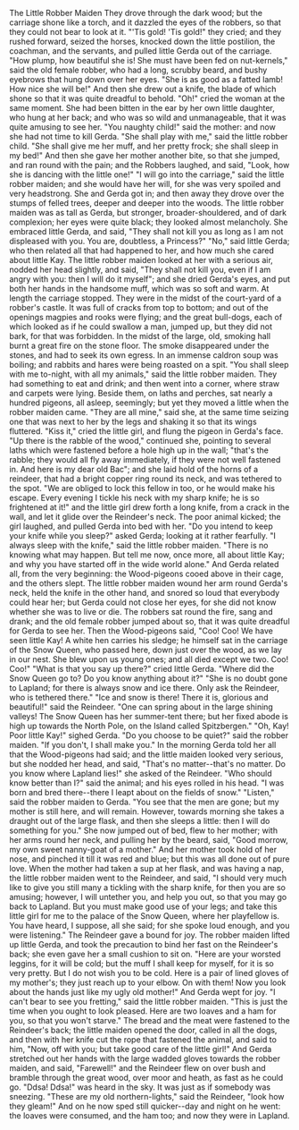 The
Little
Robber
Maiden
They
drove
through
the
dark
wood;
but
the
carriage
shone
like
a
torch,
and
it
dazzled
the
eyes
of
the
robbers,
so
that
they
could
not
bear
to
look
at
it.
"'Tis
gold!
'Tis
gold!"
they
cried;
and
they
rushed
forward,
seized
the
horses,
knocked
down
the
little
postilion,
the
coachman,
and
the
servants,
and
pulled
little
Gerda
out
of
the
carriage.
"How
plump,
how
beautiful
she
is!
She
must
have
been
fed
on
nut-kernels,"
said
the
old
female
robber,
who
had
a
long,
scrubby
beard,
and
bushy
eyebrows
that
hung
down
over
her
eyes.
"She
is
as
good
as
a
fatted
lamb!
How
nice
she
will
be!"
And
then
she
drew
out
a
knife,
the
blade
of
which
shone
so
that
it
was
quite
dreadful
to
behold.
"Oh!"
cried
the
woman
at
the
same
moment.
She
had
been
bitten
in
the
ear
by
her
own
little
daughter,
who
hung
at
her
back;
and
who
was
so
wild
and
unmanageable,
that
it
was
quite
amusing
to
see
her.
"You
naughty
child!"
said
the
mother:
and
now
she
had
not
time
to
kill
Gerda.
"She
shall
play
with
me,"
said
the
little
robber
child.
"She
shall
give
me
her
muff,
and
her
pretty
frock;
she
shall
sleep
in
my
bed!"
And
then
she
gave
her
mother
another
bite,
so
that
she
jumped,
and
ran
round
with
the
pain;
and
the
Robbers
laughed,
and
said,
"Look,
how
she
is
dancing
with
the
little
one!"
"I
will
go
into
the
carriage,"
said
the
little
robber
maiden;
and
she
would
have
her
will,
for
she
was
very
spoiled
and
very
headstrong.
She
and
Gerda
got
in;
and
then
away
they
drove
over
the
stumps
of
felled
trees,
deeper
and
deeper
into
the
woods.
The
little
robber
maiden
was
as
tall
as
Gerda,
but
stronger,
broader-shouldered,
and
of
dark
complexion;
her
eyes
were
quite
black;
they
looked
almost
melancholy.
She
embraced
little
Gerda,
and
said,
"They
shall
not
kill
you
as
long
as
I
am
not
displeased
with
you.
You
are,
doubtless,
a
Princess?"
"No,"
said
little
Gerda;
who
then
related
all
that
had
happened
to
her,
and
how
much
she
cared
about
little
Kay.
The
little
robber
maiden
looked
at
her
with
a
serious
air,
nodded
her
head
slightly,
and
said,
"They
shall
not
kill
you,
even
if
I
am
angry
with
you:
then
I
will
do
it
myself";
and
she
dried
Gerda's
eyes,
and
put
both
her
hands
in
the
handsome
muff,
which
was
so
soft
and
warm.
At
length
the
carriage
stopped.
They
were
in
the
midst
of
the
court-yard
of
a
robber's
castle.
It
was
full
of
cracks
from
top
to
bottom;
and
out
of
the
openings
magpies
and
rooks
were
flying;
and
the
great
bull-dogs,
each
of
which
looked
as
if
he
could
swallow
a
man,
jumped
up,
but
they
did
not
bark,
for
that
was
forbidden.
In
the
midst
of
the
large,
old,
smoking
hall
burnt
a
great
fire
on
the
stone
floor.
The
smoke
disappeared
under
the
stones,
and
had
to
seek
its
own
egress.
In
an
immense
caldron
soup
was
boiling;
and
rabbits
and
hares
were
being
roasted
on
a
spit.
"You
shall
sleep
with
me
to-night,
with
all
my
animals,"
said
the
little
robber
maiden.
They
had
something
to
eat
and
drink;
and
then
went
into
a
corner,
where
straw
and
carpets
were
lying.
Beside
them,
on
laths
and
perches,
sat
nearly
a
hundred
pigeons,
all
asleep,
seemingly;
but
yet
they
moved
a
little
when
the
robber
maiden
came.
"They
are
all
mine,"
said
she,
at
the
same
time
seizing
one
that
was
next
to
her
by
the
legs
and
shaking
it
so
that
its
wings
fluttered.
"Kiss
it,"
cried
the
little
girl,
and
flung
the
pigeon
in
Gerda's
face.
"Up
there
is
the
rabble
of
the
wood,"
continued
she,
pointing
to
several
laths
which
were
fastened
before
a
hole
high
up
in
the
wall;
"that's
the
rabble;
they
would
all
fly
away
immediately,
if
they
were
not
well
fastened
in.
And
here
is
my
dear
old
Bac";
and
she
laid
hold
of
the
horns
of
a
reindeer,
that
had
a
bright
copper
ring
round
its
neck,
and
was
tethered
to
the
spot.
"We
are
obliged
to
lock
this
fellow
in
too,
or
he
would
make
his
escape.
Every
evening
I
tickle
his
neck
with
my
sharp
knife;
he
is
so
frightened
at
it!"
and
the
little
girl
drew
forth
a
long
knife,
from
a
crack
in
the
wall,
and
let
it
glide
over
the
Reindeer's
neck.
The
poor
animal
kicked;
the
girl
laughed,
and
pulled
Gerda
into
bed
with
her.
"Do
you
intend
to
keep
your
knife
while
you
sleep?"
asked
Gerda;
looking
at
it
rather
fearfully.
"I
always
sleep
with
the
knife,"
said
the
little
robber
maiden.
"There
is
no
knowing
what
may
happen.
But
tell
me
now,
once
more,
all
about
little
Kay;
and
why
you
have
started
off
in
the
wide
world
alone."
And
Gerda
related
all,
from
the
very
beginning:
the
Wood-pigeons
cooed
above
in
their
cage,
and
the
others
slept.
The
little
robber
maiden
wound
her
arm
round
Gerda's
neck,
held
the
knife
in
the
other
hand,
and
snored
so
loud
that
everybody
could
hear
her;
but
Gerda
could
not
close
her
eyes,
for
she
did
not
know
whether
she
was
to
live
or
die.
The
robbers
sat
round
the
fire,
sang
and
drank;
and
the
old
female
robber
jumped
about
so,
that
it
was
quite
dreadful
for
Gerda
to
see
her.
Then
the
Wood-pigeons
said,
"Coo!
Coo!
We
have
seen
little
Kay!
A
white
hen
carries
his
sledge;
he
himself
sat
in
the
carriage
of
the
Snow
Queen,
who
passed
here,
down
just
over
the
wood,
as
we
lay
in
our
nest.
She
blew
upon
us
young
ones;
and
all
died
except
we
two.
Coo!
Coo!"
"What
is
that
you
say
up
there?"
cried
little
Gerda.
"Where
did
the
Snow
Queen
go
to?
Do
you
know
anything
about
it?"
"She
is
no
doubt
gone
to
Lapland;
for
there
is
always
snow
and
ice
there.
Only
ask
the
Reindeer,
who
is
tethered
there."
"Ice
and
snow
is
there!
There
it
is,
glorious
and
beautiful!"
said
the
Reindeer.
"One
can
spring
about
in
the
large
shining
valleys!
The
Snow
Queen
has
her
summer-tent
there;
but
her
fixed
abode
is
high
up
towards
the
North
Pole,
on
the
Island
called
Spitzbergen."
"Oh,
Kay!
Poor
little
Kay!"
sighed
Gerda.
"Do
you
choose
to
be
quiet?"
said
the
robber
maiden.
"If
you
don't,
I
shall
make
you."
In
the
morning
Gerda
told
her
all
that
the
Wood-pigeons
had
said;
and
the
little
maiden
looked
very
serious,
but
she
nodded
her
head,
and
said,
"That's
no
matter--that's
no
matter.
Do
you
know
where
Lapland
lies!"
she
asked
of
the
Reindeer.
"Who
should
know
better
than
I?"
said
the
animal;
and
his
eyes
rolled
in
his
head.
"I
was
born
and
bred
there--there
I
leapt
about
on
the
fields
of
snow."
"Listen,"
said
the
robber
maiden
to
Gerda.
"You
see
that
the
men
are
gone;
but
my
mother
is
still
here,
and
will
remain.
However,
towards
morning
she
takes
a
draught
out
of
the
large
flask,
and
then
she
sleeps
a
little:
then
I
will
do
something
for
you."
She
now
jumped
out
of
bed,
flew
to
her
mother;
with
her
arms
round
her
neck,
and
pulling
her
by
the
beard,
said,
"Good
morrow,
my
own
sweet
nanny-goat
of
a
mother."
And
her
mother
took
hold
of
her
nose,
and
pinched
it
till
it
was
red
and
blue;
but
this
was
all
done
out
of
pure
love.
When
the
mother
had
taken
a
sup
at
her
flask,
and
was
having
a
nap,
the
little
robber
maiden
went
to
the
Reindeer,
and
said,
"I
should
very
much
like
to
give
you
still
many
a
tickling
with
the
sharp
knife,
for
then
you
are
so
amusing;
however,
I
will
untether
you,
and
help
you
out,
so
that
you
may
go
back
to
Lapland.
But
you
must
make
good
use
of
your
legs;
and
take
this
little
girl
for
me
to
the
palace
of
the
Snow
Queen,
where
her
playfellow
is.
You
have
heard,
I
suppose,
all
she
said;
for
she
spoke
loud
enough,
and
you
were
listening."
The
Reindeer
gave
a
bound
for
joy.
The
robber
maiden
lifted
up
little
Gerda,
and
took
the
precaution
to
bind
her
fast
on
the
Reindeer's
back;
she
even
gave
her
a
small
cushion
to
sit
on.
"Here
are
your
worsted
leggins,
for
it
will
be
cold;
but
the
muff
I
shall
keep
for
myself,
for
it
is
so
very
pretty.
But
I
do
not
wish
you
to
be
cold.
Here
is
a
pair
of
lined
gloves
of
my
mother's;
they
just
reach
up
to
your
elbow.
On
with
them!
Now
you
look
about
the
hands
just
like
my
ugly
old
mother!"
And
Gerda
wept
for
joy.
"I
can't
bear
to
see
you
fretting,"
said
the
little
robber
maiden.
"This
is
just
the
time
when
you
ought
to
look
pleased.
Here
are
two
loaves
and
a
ham
for
you,
so
that
you
won't
starve."
The
bread
and
the
meat
were
fastened
to
the
Reindeer's
back;
the
little
maiden
opened
the
door,
called
in
all
the
dogs,
and
then
with
her
knife
cut
the
rope
that
fastened
the
animal,
and
said
to
him,
"Now,
off
with
you;
but
take
good
care
of
the
little
girl!"
And
Gerda
stretched
out
her
hands
with
the
large
wadded
gloves
towards
the
robber
maiden,
and
said,
"Farewell!"
and
the
Reindeer
flew
on
over
bush
and
bramble
through
the
great
wood,
over
moor
and
heath,
as
fast
as
he
could
go.
"Ddsa!
Ddsa!"
was
heard
in
the
sky.
It
was
just
as
if
somebody
was
sneezing.
"These
are
my
old
northern-lights,"
said
the
Reindeer,
"look
how
they
gleam!"
And
on
he
now
sped
still
quicker--day
and
night
on
he
went:
the
loaves
were
consumed,
and
the
ham
too;
and
now
they
were
in
Lapland.
